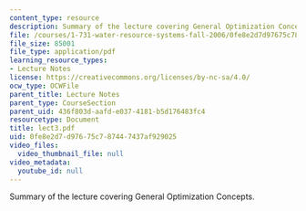 ```yaml
---
content_type: resource
description: Summary of the lecture covering General Optimization Concepts.
file: /courses/1-731-water-resource-systems-fall-2006/0fe8e2d7d97675c787447437af929025_lect3.pdf
file_size: 85001
file_type: application/pdf
learning_resource_types:
- Lecture Notes
license: https://creativecommons.org/licenses/by-nc-sa/4.0/
ocw_type: OCWFile
parent_title: Lecture Notes
parent_type: CourseSection
parent_uid: 436f803d-aafd-e037-4181-b5d176483fc4
resourcetype: Document
title: lect3.pdf
uid: 0fe8e2d7-d976-75c7-8744-7437af929025
video_files:
  video_thumbnail_file: null
video_metadata:
  youtube_id: null
---
```

Summary of the lecture covering General Optimization Concepts.